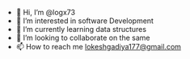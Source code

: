 - 👋 Hi, I’m @logx73
- 👀 I’m interested in software Development
- 🌱 I’m currently learning data structures
- 💞️ I’m looking to collaborate on the same
- 📫 How to reach me lokeshgadiya177@gmail.com
